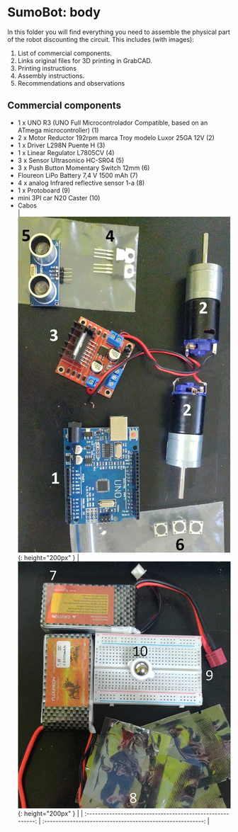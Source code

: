 # SumoBot: body

In this folder you will find everything you need to assemble the physical part of the robot discounting the circuit.
This includes (with images):
1. List of commercial components.
2. Links original files for 3D printing in GrabCAD.
3. Printing instructions
4. Assembly instructions.
6. Recommendations and observations



## Commercial components
- 1 x UNO R3 (UNO Full Microcontrolador Compatible, based on an ATmega microcontroller) (1)
- 2 x Motor Reductor 192rpm marca Troy modelo Luxor 25GA 12V (2)
- 1 x Driver L298N Puente H (3)
- 1 x Linear Regulator L7805CV  (4)
- 3 x Sensor Ultrasonico HC-SR04 (5)
- 3 x Push Button Momentary Switch 12mm (6)
- Floureon LiPo Battery 7,4 V 1500 mAh (7)
- 4 x analog Infrared reflective sensor 1-a (8)
- 1 x Protoboard  (9)
- mini 3PI car N20 Caster (10)
- Cabos  
| ![Component 2](./images/component2.png){: height="200px" } | ![Component 1](./images/component1.png){: height="200px" } |
| :--------------------------------------------------------: | :--------------------------------------------------------: |
